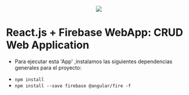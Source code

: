 <p align="center">
  <a href="https://www.buymeacoffee.com/cmurestudillos"><img src="https://img.buymeacoffee.com/button-api/?text=Buy me a coffee&emoji=&slug=cmurestudillos&button_colour=FFDD00&font_colour=000000&font_family=Cookie&outline_colour=000000&coffee_colour=ffffff"></a>
</p>

# React.js + Firebase WebApp: CRUD Web Application

* Para ejecutar esta 'App' ,instalamos las siguientes dependencias generales para el proyecto:
- `npm install`
- `npm install --save firebase @angular/fire -f`
